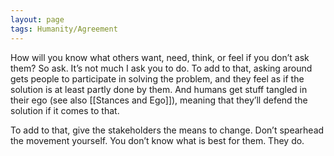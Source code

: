 ```yaml
---
layout: page
tags: Humanity/Agreement 
---
```


How will you know what others want, need, think, or feel if you don’t ask them? So ask. It’s not much I ask you to do. To add to that, asking around gets people to participate in solving the problem, and they feel as if the solution is at least partly done by them. And humans get stuff tangled in their ego (see also [[Stances and Ego]]), meaning that they’ll defend the solution if it comes to that.

To add to that, give the stakeholders the means to change. Don’t spearhead the movement yourself. You don’t know what is best for them. They do.